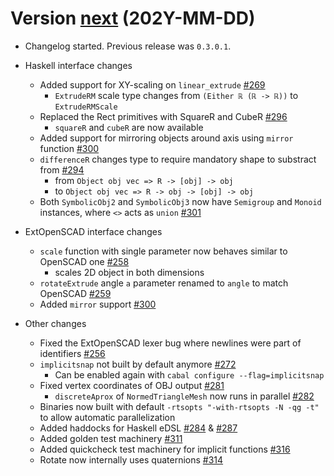 
# Version [next](https://github.com/colah/ImplicitCAD/compare/v0.3.0.0...master) (202Y-MM-DD)

* Changelog started. Previous release was `0.3.0.1`.

* Haskell interface changes
  * Added support for XY-scaling on `linear_extrude` [#269](https://github.com/colah/ImplicitCAD/pull/269)
    * `ExtrudeRM` scale type changes from `(Either ℝ (ℝ -> ℝ))` to `ExtrudeRMScale`
  * Replaced the Rect primitives with SquareR and CubeR [#296](https://github.com/colah/ImplicitCAD/pull/296)
    * `squareR` and `cubeR` are now available
  * Added support for mirroring objects around axis using `mirror` function [#300](https://github.com/colah/ImplicitCAD/pull/300)
  * `differenceR` changes type to require mandatory shape to substract from [#294](https://github.com/colah/ImplicitCAD/pull/294)
    * from `Object obj vec => R -> [obj] -> obj`
    * to `Object obj vec => R -> obj -> [obj] -> obj`
  * Both `SymbolicObj2` and `SymbolicObj3` now have `Semigroup` and `Monoid` instances, where `<>` acts as `union` [#301](https://github.com/colah/ImplicitCAD/pull/301)

* ExtOpenSCAD interface changes
  * `scale` function with single parameter now behaves similar to OpenSCAD one [#258](https://github.com/colah/ImplicitCAD/pull/258)
    * scales 2D object in both dimensions
  * `rotateExtrude` angle `a` parameter renamed to `angle` to match OpenSCAD [#259](https://github.com/colah/ImplicitCAD/pull/259)
  * Added `mirror` support [#300](https://github.com/colah/ImplicitCAD/pull/300)

* Other changes
  * Fixed the ExtOpenSCAD lexer bug where newlines were part of identifiers [#256](https://github.com/colah/ImplicitCAD/pull/256)
  * `implicitsnap` not built by default anymore [#272](https://github.com/colah/ImplicitCAD/pull/272)
    * Can be enabled again with `cabal configure --flag=implicitsnap`
  * Fixed vertex coordinates of OBJ output [#281](https://github.com/colah/ImplicitCAD/pull/281)
    * `discreteAprox` of `NormedTriangleMesh` now runs in parallel [#282](https://github.com/colah/ImplicitCAD/pull/282)
  * Binaries now built with default `-rtsopts "-with-rtsopts -N -qg -t"` to allow automatic parallelization
  * Added haddocks for Haskell eDSL [#284](https://github.com/colah/ImplicitCAD/pull/284) & [#287](https://github.com/colah/ImplicitCAD/pull/287)
  * Added golden test machinery [#311](https://github.com/colah/ImplicitCAD/pull/311)
  * Added quickcheck test machinery for implicit functions [#316](https://github.com/colah/ImplicitCAD/pull/316)
  * Rotate now internally uses quaternions [#314](https://github.com/colah/ImplicitCAD/pull/314)
